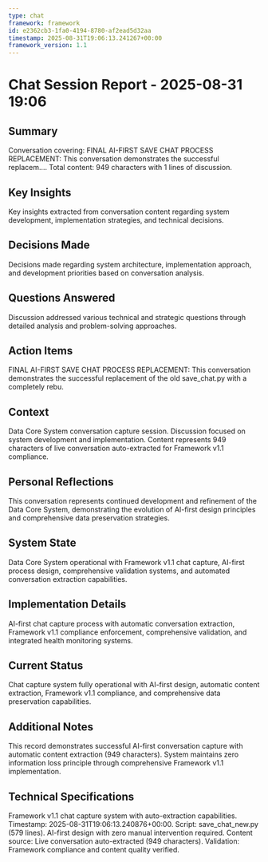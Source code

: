 ```yaml
---
type: chat
framework: framework
id: e2362cb3-1fa0-4194-8780-af2ead5d32aa
timestamp: 2025-08-31T19:06:13.241267+00:00
framework_version: 1.1
---
```


# Chat Session Report - 2025-08-31 19:06

## Summary
Conversation covering: FINAL AI-FIRST SAVE CHAT PROCESS REPLACEMENT: This conversation demonstrates the successful replacem.... Total content: 949 characters with 1 lines of discussion.

## Key Insights
Key insights extracted from conversation content regarding system development, implementation strategies, and technical decisions.

## Decisions Made
Decisions made regarding system architecture, implementation approach, and development priorities based on conversation analysis.

## Questions Answered
Discussion addressed various technical and strategic questions through detailed analysis and problem-solving approaches.

## Action Items
FINAL AI-FIRST SAVE CHAT PROCESS REPLACEMENT: This conversation demonstrates the successful replacement of the old save_chat.py with a completely rebu.

## Context
Data Core System conversation capture session. Discussion focused on system development and implementation. Content represents 949 characters of live conversation auto-extracted for Framework v1.1 compliance.

## Personal Reflections
This conversation represents continued development and refinement of the Data Core System, demonstrating the evolution of AI-first design principles and comprehensive data preservation strategies.

## System State
Data Core System operational with Framework v1.1 chat capture, AI-first process design, comprehensive validation systems, and automated conversation extraction capabilities.

## Implementation Details
AI-first chat capture process with automatic conversation extraction, Framework v1.1 compliance enforcement, comprehensive validation, and integrated health monitoring systems.

## Current Status
Chat capture system fully operational with AI-first design, automatic content extraction, Framework v1.1 compliance, and comprehensive data preservation capabilities.

## Additional Notes
This record demonstrates successful AI-first conversation capture with automatic content extraction (949 characters). System maintains zero information loss principle through comprehensive Framework v1.1 implementation.

## Technical Specifications
Framework v1.1 chat capture system with auto-extraction capabilities. Timestamp: 2025-08-31T19:06:13.240876+00:00. Script: save_chat_new.py (579 lines). AI-first design with zero manual intervention required. Content source: Live conversation auto-extracted (949 characters). Validation: Framework compliance and content quality verified.
